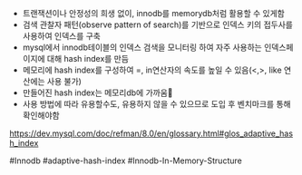- 트랜잭션이나 안정성의 희생 없이, innodb를 memorydb처럼 활용할 수 있게함
- 검색 관찰자 패턴(observe pattern of search)를 기반으로 인덱스 키의 접두사를 사용하여 인덱스를 구축
- mysql에서 innodb테이블의 인덱스 검색을 모니터링 하여 자주 사용하는 인덱스페이지에 대해 hash index를 만듬
- 메모리에 hash index를 구성하여 =, in연산자의 속도를 높일 수 있음(<,>, like 연산에는 사용 불가)
- 만들어진 hash index는 메모리db에 가까움
- 사용 방법에 따라 유용할수도, 유용하지 않을 수 있으므로 도입 후 벤치마크를 통해 확인해야함

https://dev.mysql.com/doc/refman/8.0/en/glossary.html#glos_adaptive_hash_index

#Innodb 
#adaptive-hash-index
#Innodb-In-Memory-Structure